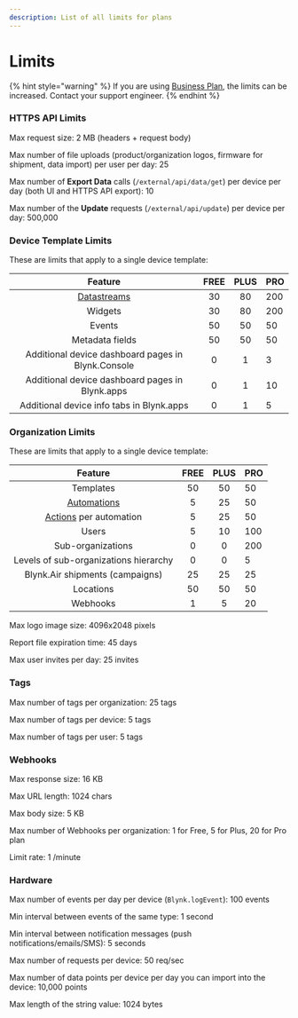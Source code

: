 ```yaml
---
description: List of all limits for plans
---
```


# Limits



{% hint style="warning" %}
If you are using [Business Plan](https://blynk.io/pricing/business-plan), the limits can be increased. Contact your support engineer.
{% endhint %}

### HTTPS API Limits

Max request size: 2 MB (headers + request body)

Max number of file uploads (product/organization logos, firmware for shipment, data import) per user per day: 25

Max number of **Export Data** calls (`/external/api/data/get`) per device per day (both UI and HTTPS API export): 10

Max number of the **Update** requests (`/external/api/update`) per device per day: 500,000





### Device Template Limits

These are limits that apply to a single device template:

|                       Feature                      | FREE | PLUS | PRO |
| :------------------------------------------------: | :--: | :--: | --- |
|        [Datastreams](templates/datastreams/)       |  30  |  80  | 200 |
|                       Widgets                      |  30  |  80  | 200 |
|                       Events                       |  50  |  50  | 50  |
|                   Metadata fields                  |  50  |  50  | 50  |
| Additional device dashboard pages in Blynk.Console |   0  |   1  | 3   |
|  Additional device dashboard pages in Blynk.apps   |   0  |   1  | 10  |
|      Additional device info tabs in Blynk.apps     |   0  |   1  | 5   |



### Organization Limits

These are limits that apply to a single device template:

|                                     Feature                                     | FREE | PLUS | PRO |
| :-----------------------------------------------------------------------------: | :--: | :--: | --- |
|                                    Templates                                    |  50  |  50  | 50  |
|                    [Automations](../concepts/automations.md)                    |   5  |  25  | 50  |
| [Actions](https://docs.blynk.io/en/concepts/automations#actions) per automation |   5  |  25  | 50  |
|                                      Users                                      |   5  |  10  | 100 |
|                                Sub-organizations                                |   0  |   0  | 200 |
|                      Levels of sub-organizations hierarchy                      |   0  |   0  | 5   |
|                         Blynk.Air shipments (campaigns)                         |  25  |  25  | 25  |
|                                    Locations                                    |  50  |  50  | 50  |
|                                     Webhooks                                    |   1  |   5  | 20  |



Max logo image size: 4096x2048 pixels

Report file expiration time: 45 days

Max user invites per day: 25 invites



### Tags

Max number of tags per organization: 25 tags

Max number of tags per device: 5 tags

Max number of tags per user: 5 tags



### Webhooks

Max response size: 16 KB

Max URL length: 1024 chars

Max body size: 5 KB

Max number of Webhooks per organization: 1 for Free, 5 for Plus, 20 for Pro plan

Limit rate: 1 /minute



### Hardware

Max number of events per day per device (`Blynk.logEvent`): 100 events

Min interval between events of the same type: 1 second

Min interval between notification messages (push notifications/emails/SMS): 5 seconds

Max number of requests per device: 50 req/sec

Max number of data points per device per day you can import into the device: 10,000 points

Max length of the string value: 1024 bytes

























